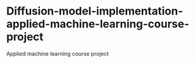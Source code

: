 # Diffusion-model-implementation-applied-machine-learning-course-project
Applied machine learning course project
